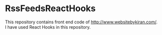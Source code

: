 # RssFeedsReactHooks

This repository contains front end code of http://www.websitebykiran.com/. I have used React Hooks in this repository.

